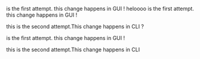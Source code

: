 
 is the first attempt. this change happens in GUI ! heloooo
 is the first attempt. this change happens in GUI !
 
this is the second attempt.This change happens in CLI ?

 is the first attempt. this change happens in GUI !
 
this is the second attempt.This change happens in CLI
